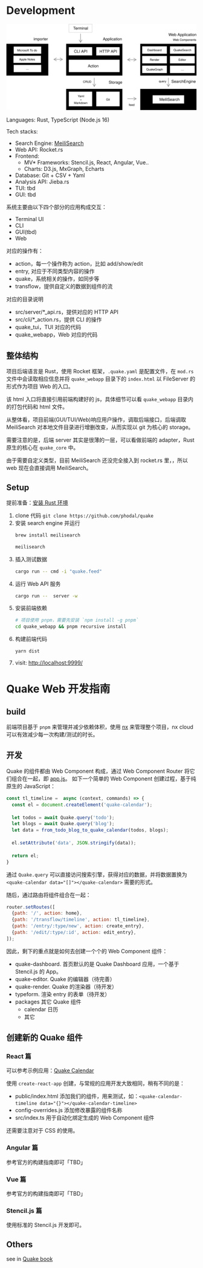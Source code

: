 # Development

![Architecture](docs/quake-arch.svg)

Languages: Rust, TypeScript (Node.js 16)

Tech stacks:

- Search Engine: [MeiliSearch](https://github.com/meilisearch/MeiliSearch)
- Web API: Rocket.rs
- Frontend:
    - MV* Frameworks: Stencil.js, React, Angular, Vue..
    - Charts: D3.js, MxGraph, Echarts
- Database: Git + CSV + Yaml
- Analysis API: Jieba.rs
- TUI: tbd
- GUI: tbd

系统主要由以下四个部分的应用构成交互：

- Terminal UI
- CLI
- GUI(tbd)
- Web

对应的操作有：

- action，每一个操作称为 action，比如 add/show/edit
- entry, 对应于不同类型内容的操作
- quake，系统相关的操作，如同步等
- transflow，提供自定义的数据到组件的流

对应的目录说明

- src/server/*_api.rs，提供对应的 HTTP API
- src/cli/*_action.rs，提供 CLI 的操作
- quake_tui，TUI 对应的代码
- quake_webapp，Web 对应的代码

## 整体结构
项目后端语言是 Rust，使用 Rocket 框架，`.quake.yaml` 是配置文件，在 `mod.rs` 文件中会读取相应信息并将 `quake_webapp` 目录下的 `index.html` 以 FileServer 的形式作为项目 Web 的入口。 

该 html 入口将直接引用前端构建好的 js，具体细节可以看 `quake_webapp` 目录内的打包代码和 html 文件。

从整体看，项目前端(GUI/TUI/Web)响应用户操作，调取后端接口，后端调取 MeiliSearch 对本地文件目录进行增删改查，从而实现以 git 为核心的 storage。

需要注意的是，后端 server 其实是很薄的一层，可以看做前端的 adapter，Rust 原生的核心在 `quake_core` 中。

由于需要自定义类型，目前 MeiliSearch 还没完全接入到 rocket.rs 里，，所以 web 现在会直接调用 MeiliSearch。

## Setup

提前准备：[安装 Rust 环境](https://www.rust-lang.org/learn/get-started)

1. clone 代码 `git clone https://github.com/phodal/quake`
1. 安装 search engine 并运行
    ```bash
    brew install meilisearch
    ```
    ```bash
    meilisearch
    ```
1. 插入测试数据
    ```bash
    cargo run -- cmd -i "quake.feed"
    ```
1. 运行 Web API 服务
    ```bash
    cargo run --  server -w
    ```
1. 安装前端依赖
    ```bash
    # 项目使用 pnpm，需要先安装 `npm install -g pnpm`
    cd quake_webapp && pnpm recursive install
    ```
1. 构建前端代码
    ```bash
    yarn dist
    ```
1. visit: [http://localhost:9999/](http://localhost:9999/)
    
# Quake Web 开发指南

## build

前端项目基于 `pnpm` 来管理并减少依赖体积，使用 [nx](https://nx.dev/#getting-started) 来管理整个项目，nx cloud可以有效减少每一次构建/测试的时长。

## 开发

Quake 的组件都由 Web Component 构成，通过 Web Component Router 将它们组合在一起，即 [app.js](quake_webapp/app.js)。 如下一个简单的 Web Component 创建过程，基于纯原生的 JavaScript：

```javascript
const tl_timeline =  async (context, commands) => {
  const el = document.createElement('quake-calendar');

  let todos = await Quake.query('todo');
  let blogs = await Quake.query('blog');
  let data = from_todo_blog_to_quake_calendar(todos, blogs);

  el.setAttribute('data', JSON.stringify(data));

  return el;
}
```

通过 `Quake.query` 可以直接访问搜索引擎，获得对应的数据，并将数据置换为 `<quake-calendar data="[]"></quake-calendar>` 需要的形式。

随后，通过路由将组件组合在一起：

```javascript
router.setRoutes([
  {path: '/', action: home},
  {path: '/transflow/timeline', action: tl_timeline},
  {path: '/entry/:type/new', action: create_entry},
  {path: '/edit/:type/:id', action: edit_entry},
]);
```

因此，剩下的重点就是如何去创建一个个的 Web Component 组件：

- quake-dashboard. 首页默认的是 Quake Dashboard 应用，一个基于 Stencil.js 的 App。
- quake-editor.    Quake 的编辑器（待完善）
- quake-render.    Quake 的渲染器（待开发）
- typeform.        渲染 entry 的表单（待开发）
- packages         其它  Quake 组件
    - calendar     日历
    - 其它

## 创建新的 Quake 组件

### React 篇

可以参考示例应用：[Quake Calendar](quake_webapp/packages/calendar)

使用 `create-react-app` 创建，与常规的应用开发大致相同，稍有不同的是：

- public/index.html   添加我们的组件，用来测试，如：`<quake-calendar-timeline data="{}"></quake-calendar-timeline>`
- config-overrides.js 添加修改暴露的组件名称
- src/index.ts        用于自动化绑定生成的 Web Component 组件


还需要注意对于 CSS 的使用。

### Angular 篇

参考官方的构建指南即可「TBD」

### Vue 篇

参考官方的构建指南即可「TBD」


### Stencil.js 篇

使用标准的 Stencil.js 开发即可。

## Others

see in [Quake book](examples/quake_book/)
